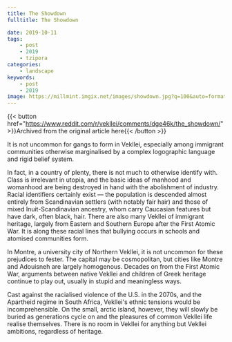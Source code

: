 ```yaml
---
title: The Showdown
fulltitle: The Showdown

date: 2019-10-11
tags:
    - post
    - 2019
    - tzipora
categories:
    - landscape
keywords:
    - post
    - 2019
image: https://millmint.imgix.net/images/showdown.jpg?q=100&auto=format
---
```

{{< button href="https://www.reddit.com/r/vekllei/comments/dge46k/the_showdown/" >}}Archived from the original article here{{< /button >}}

It is not uncommon for gangs to form in Vekllei, especially among immigrant communities otherwise marginalised by a complex logographic language and rigid belief system.

In fact, in a country of plenty, there is not much to otherwise identify with. Class is irrelevant in utopia, and the basic ideas of manhood and womanhood are being destroyed in hand with the abolishment of industry. Racial identifiers certainly exist — the population is descended almost entirely from Scandinavian settlers (with notably fair hair) and those of mixed Inuit-Scandinavian ancestry, whom carry Caucasian features but have dark, often black, hair. There are also many Vekllei of immigrant heritage, largely from Eastern and Southern Europe after the First Atomic War. It is along these racial lines that bullying occurs in schools and atomised communities form.

In Montre, a university city of Northern Vekllei, it is not uncommon for these prejudices to fester. The capital may be cosmopolitan, but cities like Montre and Adouisneh are largely homogenous. Decades on from the First Atomic War, arguments between native Vekllei and children of Greek heritage continue to play out, usually in stupid and meaningless ways.

Cast against the racialised violence of the U.S. in the 2070s, and the Apartheid regime in South Africa, Vekllei's ethnic tensions would be incomprehensible. On the small, arctic island, however, they will slowly be buried as generations cycle on and the pleasures of common Vekllei life realise themselves. There is no room in Vekllei for anything but Vekllei ambitions, regardless of heritage.
